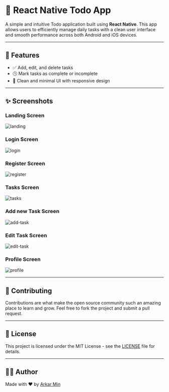 # 📝 React Native Todo App

A simple and intuitive Todo application built using **React Native**. This app allows users to efficiently manage daily tasks with a clean user interface and smooth performance across both Android and iOS devices.

---

## 📱 Features

- ✅ Add, edit, and delete tasks
- 🕓 Mark tasks as complete or incomplete
- 🎨 Clean and minimal UI with responsive design

---

## ✨ Screenshots

### Landing Screen

![landing](/public/img1.png)

### Login Screen

![login](/public/img2.png)

### Register Screen

![register](/public/img3.png)

### Tasks Screen

![tasks](/public/img4.png)

### Add new Task Screen

![add-task](/public/img5.png)

### Edit Task Screen

![edit-task](/public/img6.png)

### Profile Screen

![profile](/public/img7.png)

---

## 🙌 Contributing

Contributions are what make the open source community such an amazing place to learn and grow. Feel free to fork the project and submit a pull request.

---

## 📄 License

This project is licensed under the MIT License - see the [LICENSE](LICENSE) file for details.

---

## 👨‍💻 Author

Made with ❤️ by [Arkar Min](https://github.com/Kei-K23)
